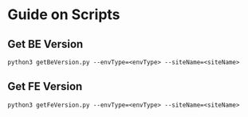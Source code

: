# Guide on Scripts

## Get BE Version

`python3 getBeVersion.py --envType=<envType> --siteName=<siteName>`

## Get FE Version

`python3 getFeVersion.py --envType=<envType> --siteName=<siteName>`
